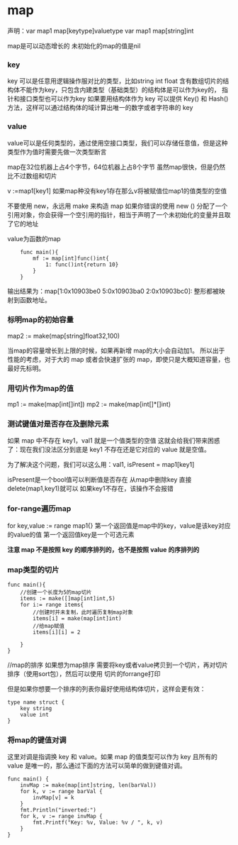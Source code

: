 # map
声明：var map1 map[keytype]valuetype
var map1 map[string]int 

map是可以动态增长的 未初始化的map的值是nil

### key
key 可以是任意用逻辑操作服对比的类型，比如string int float
含有数组切片的结构体不能作为key，只包含内建类型（基础类型）的结构体是可以作为key的，
指针和接口类型也可以作为key
如果要用结构体作为 key 可以提供 Key() 和 Hash() 方法，这样可以通过结构体的域计算出唯一的数字或者字符串的 key

### value
value可以是任何类型的，通过使用空接口类型，我们可以存储任意值，但是这种类型作为值时需要先做一次类型断言

map在32位机器上占4个字节，64位机器上占8个字节 虽然map很快，但是仍然比不过数组和切片

v :=map1[key1] 如果map种没有key1存在那么v将被赋值位map1的值类型的空值

不要使用 new，永远用 make 来构造 map
如果你错误的使用 new () 分配了一个引用对象，你会获得一个空引用的指针，相当于声明了一个未初始化的变量并且取了它的地址

value为函数的map
```
    func main(){
        mf := map[int]func()int{
            1: func()int{return 10}
        }
    }

```

输出结果为：map[1:0x10903be0 5:0x10903ba0 2:0x10903bc0]: 整形都被映射到函数地址。

### 标明map的初始容量

map2 := make(map[string]float32,100)

当map的容量增长到上限的时候，如果再新增 map的大小会自动加1。
所以出于性能的考虑，对于大的 map 或者会快速扩张的 map，即使只是大概知道容量，也最好先标明。

### 用切片作为map的值
mp1 := make(map[int[]int])
mp2 := make(map[int[]*[]int)

### 测试键值对是否存在及删除元素
如果 map 中不存在 key1，val1 就是一个值类型的空值
这就会给我们带来困惑了：现在我们没法区分到底是 key1 不存在还是它对应的 value 就是空值。

为了解决这个问题，我们可以这么用：val1, isPresent = map1[key1]

isPresent是一个bool值可以判断值是否存在
从map中删除key
直接 delete(map1,key1)就可以
如果key1不存在，该操作不会报错

### for-range遍历map
for key,value := range map1{}
第一个返回值是map中的key，value是该key对应的value的值
第一个返回值key是一个可选元素

**注意 map 不是按照 key 的顺序排列的，也不是按照 value 的序排列的**

### map类型的切片
```
func main(){
    //创建一个长度为5的map切片
    items := make([]map[int]int,5)
    for i:= range items{
        //创建时并未复制，此时遍历复制map对象
        items[i] = make(map[int]int)
        //给map赋值
        items[i][i] = 2

    }
}
```
//map的排序
如果想为map排序 需要将key或者value拷贝到一个切片，再对切片排序（使用sort包），然后可以使用 切片的forrange打印

但是如果你想要一个排序的列表你最好使用结构体切片，这样会更有效：
```
type name struct {
    key string
    value int
}
```
### 将map的键值对调
这里对调是指调换 key 和 value。如果 map 的值类型可以作为 key 且所有的 value 是唯一的，那么通过下面的方法可以简单的做到键值对调。

```
func main() {
    invMap := make(map[int]string, len(barVal))
    for k, v := range barVal {
        invMap[v] = k
    }
    fmt.Println("inverted:")
    for k, v := range invMap {
        fmt.Printf("Key: %v, Value: %v / ", k, v)
    }
}

```